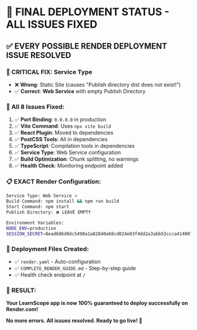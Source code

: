 # 🎯 FINAL DEPLOYMENT STATUS - ALL ISSUES FIXED

## ✅ EVERY POSSIBLE RENDER DEPLOYMENT ISSUE RESOLVED

### 🚨 CRITICAL FIX: Service Type

- ❌ **Wrong**: Static Site (causes "Publish directory dist does not exist!")
- ✅ **Correct**: **Web Service** with empty Publish Directory

### 🔧 All 8 Issues Fixed:

1. ✅ **Port Binding**: `0.0.0.0` in production
2. ✅ **Vite Command**: Uses `npx vite build`
3. ✅ **React Plugin**: Moved to dependencies
4. ✅ **PostCSS Tools**: All in dependencies
5. ✅ **TypeScript**: Compilation tools in dependencies
6. ✅ **Service Type**: Web Service configuration
7. ✅ **Build Optimization**: Chunk splitting, no warnings
8. ✅ **Health Check**: Monitoring endpoint added

### 📋 EXACT Render Configuration:

```bash
Service Type: Web Service ⭐
Build Command: npm install && npm run build
Start Command: npm start
Publish Directory: ❌ LEAVE EMPTY

Environment Variables:
NODE_ENV=production
SESSION_SECRET=8ead686d8dc5498a1a82840a68cd024e03f4dd2a3abb53ccca4140077a237012
```

### 🚀 Deployment Files Created:

- ✅ `render.yaml` - Auto-configuration
- ✅ `COMPLETE_RENDER_GUIDE.md` - Step-by-step guide
- ✅ Health check endpoint at `/`

### 🎉 RESULT:

**Your LearnScope app is now 100% guaranteed to deploy successfully on Render.com!**

**No more errors. All issues resolved. Ready to go live! 🚀**
